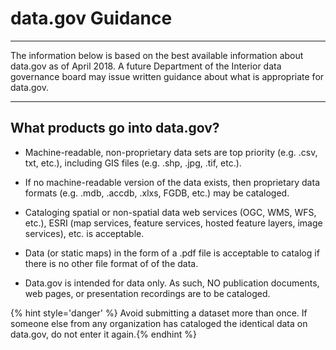 # data.gov Guidance

---

The information below is based on the best available information about data.gov as of April 2018. A future Department of the Interior data governance board may issue written guidance about what is appropriate for data.gov.

---

## **What products go into data.gov?**

* Machine-readable, non-proprietary data sets are top priority \(e.g. .csv, txt, etc.\), including GIS files \(e.g. .shp, .jpg, .tif, etc.\).

* If no machine-readable version of the data exists, then proprietary data formats \(e.g. .mdb, .accdb, .xlxs, FGDB, etc.\) may be cataloged.

* Cataloging spatial or non-spatial data web services \(OGC, WMS, WFS, etc.\), ESRI \(map services, feature services, hosted feature layers, image services\), etc. is acceptable.

* Data \(or static maps\) in the form of a .pdf file is acceptable to catalog if there is no other file format of of the data.

* Data.gov is intended for data only. As such, NO publication documents, web pages, or presentation recordings are to be cataloged.

{% hint style='danger' %} Avoid submitting a dataset more than once. If someone else from any organization has cataloged the identical data on data.gov, do not enter it again.{% endhint %}





  


